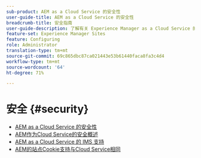 ```yaml
---
sub-product: AEM as a Cloud Service 的安全性
user-guide-title: AEM as a Cloud Service 的安全性
breadcrumb-title: 安全指南
user-guide-description: 了解有关 Experience Manager as a Cloud Service 的重要安全主题。
feature-set: Experience Manager Sites
feature: Configuring
role: Administrator
translation-type: tm+mt
source-git-commit: 69c865dbc87ca021443e53b61440faca8fa3c4d4
workflow-type: tm+mt
source-wordcount: '64'
ht-degree: 71%

---
```



# 安全 {#security}

+ [AEM as a Cloud Service 的安全性](/help/security/home.md)
+ [AEM作为Cloud Service的安全概述](/help/security/cloud-service-security-overview.md)
+ [AEM as a Cloud Service 的 IMS 支持](ims-support.md)
+ [AEM的站点Cookie支持与Cloud Service相同](/help/security/same-site-cookie-support.md)
